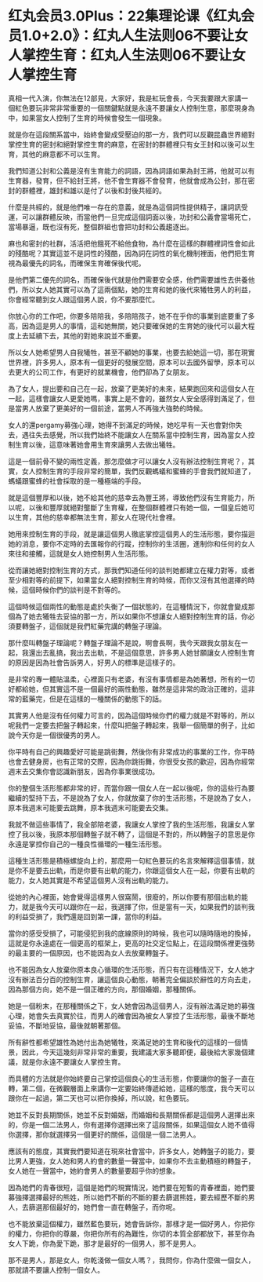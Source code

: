 # 红丸会员3.0Plus：22集理论课《红丸会员1.0+2.0》：红丸人生法则06不要让女人掌控生育：红丸人生法则06不要让女人掌控生育

真相一代入演，你無法在12部見，大家好，我是紅玩會長，今天我要跟大家講一個紅色要玩非常非常重要的一個關鍵點就是永遠不要讓女人控制生意，那麼現身為中，如果當女人控制了生育的時候會發生一個現象。

就是你在這段關系當中，始終會變成受壓迫的那一方，我們可以反觀昆蟲世界絕對掌控生育的密封和絕對掌控生育的麻意，在密封的群體裡只有女王封和以後可以生育，其他的麻意都不可以生育。

我們知道公封和公義是沒有生育能力的詞語，因為詞語如果為封王將，他就可以有生育器，發育，但不給封王將，他不會生育器不會發育，他就會成為公封，那在密封的群體裡，雄封和雄以是付了以後和封後共經的。

什麼是共經的，就是他們唯一存在的意義，就是為這個詞性提供精子，讓詞訊受運，可以讓群體反映，而當他們一旦完成這個詞面以後，功封和公義會當場死亡，當場暴逼，既也沒有死，整個群組也會把功封和公義趨逐出。

麻也和密封的社群，活活把他餓死不給他食物，為什麼在這樣的群體裡詞性會如此的殘酷呢？其實這並不是詞性的殘酷，因為詞在詞性的氧化機制裡面，他們把生育視為最優先的詞名，而確保生育確保後代呢。

是他們第二優先的詞名，而確保後代就是他們需要安全感，他們需要雄性去供養他們，所以女人她其實可以為了這兩個點，她的生育和她的後代來犧牲男人的利益，你會經常聽到女人跟這個男人說，你不要那麼忙。

你放心你的工作吧，你要多陪陪我，多陪陪孩子，她不在乎你的事業到底要重了多高，因為這是男人的事情，這和她無關，她只要確保她的生育她的後代可以最大程度上去延續下去，其他的對她來說並不重要。

所以女人她希望男人自我犧牲，甚至不顧她的事業，也要去給她這一切，那在現實世界裡，許多男人，原本有一個更好的發展空間，原本可以去國外留學，原本可以去更大的公司工作，有更好的就業機會，他們卻為了女朋友。

為了女人，提出要和自己在一起，放棄了更美好的未來，結果跑回來和這個女人在一起，這樣會讓女人更愛她嗎，事實上是不會的，雖然女人安全感得到滿足了，但是當男人放棄了更美好的一個前途，當男人不再強大強勢的時候。

女人的還pergamy募強心理，她得不到滿足的時候，她吃早有一天也會對你失去，遇往失去感覺，所以我們始終不能讓女人在關系當中控制生育，因為當女人控制生育以後，這意味著她會用生育來讓男人去做出犧牲。

這是一個前骨不變的兩性定義，那怎麼做才可以讓女人沒有辦法控制生育呢？，其實，女人控制生育的手段非常的簡單，我們反觀螞蟻和蜜蜂的手會我們就知道了，螞蟻跟蜜蜂的社會採取的是一種極端的手段。

就是這個豐厚和以後，她不給其他的慈幸去為豐王將，導致他們沒有生育能力，所以呢，以後和豐厚就絕對壟斷了生育權，在整個群體裡只有她一個，一個皇后她可以生育，其他的慈幸都無法生育，那女人在現代社會裡。

她用來控制生育的手段，就是讓這個男人徹底掌控這個男人的生活形態，要你描迴她的消息，要你不定時的去匯報你的行蹤，控制你的生活圈，進制你和任何的女人來往和接觸，這就是女人她控制男人生活形態。

從而讓她絕對控制生育的方式，那我們知道任何的談判她都建立在權力對等，或者至少相對等的前提下，如果當女人絕對控制生育的時候，而你又沒有其他選擇的時候，這個時候你們的談判是不對等的。

這個時候這個兩性的動態是處於失衡了一個狀態的，在這種情況下，你就會變成那個為了她去犧牲去妥協的那一方，所以如果你不想讓女人絕對控制生育的話，你必須要轉盤子，這個就是我們紅藥完講的轉盤子理論。

那什麼叫轉盤子理論呢？轉盤子理論不是說，啊會長啊，我今天跟我女朋友在一起，我還出去亂搞，我出去出軌，不是這個意思，許多男人她甘願讓女人控制生育的原因是因為社會告訴男人，好男人的標準是這樣子的。

是非常的專一體貼溫柔，心裡面只有老婆，有沒有事情都是為她著想，所有的一切好都給她，但其實這不是一個最好的兩性動態，雖然是這非常的政治正確的，這非常的藍藥完，但是在這樣的一種關係的動態下的話。

其實男人他是沒有任何權力可言的，因為這個時候你們的權力就是不對等的，所以呢我們一定要去把盤子轉起來，什麼叫把盤子轉起來，我舉一個簡單的例子，比如說今天你是一個很優秀的男人。

你平時有自己的興趣愛好可能是跳街舞，然後你有非常成功的事業的工作，你平時也會去健身房，也有正常的交際，因為你跳街舞，你很受女孩的歡迎，因為你經常週末去交集你會認識新朋友，因為你事業很成功。

你的整個生活形態都非常的好，而當你跟一個女人在一起以後呢，你的這些行為要繼續的堅持下去，不是說為了女人，你就放棄了你的生活形態，不是說為了女人，原本我週末可能要去跳舞，原本我週末可能要去交集。

我就不做這些事情了，我全部陪老婆，我讓女人掌控了我的生活形態，我讓女人掌控了我以後，我原本那個轉盤子就不轉了，這個是不對的，所以轉盤子的意思是你永遠是掌控你自己的一種良性循環的一種生活形態。

這種生活形態是積極螺旋向上的，那麼用一句紅色要玩的名言來解釋這個事情，就是你不是要去出軌，而是你要有出軌的能力，你跟這個女人在一起，你要有出軌的能力，女人她其實是不希望這個男人沒有出軌的能力。

從她的內心裡面，她會覺得這樣男人很窩鬧，很廢的，所以你要有那個出軌的能力，就是我今天可以跟你在一起，我選擇了你，但是當有一天，如果我們的談判我的利益受損了，我們還是回到第一課，當你的利益。

當你的感受受損了，可能侵犯到我的底線原則的時候，我也可以隨時隨地的換掉，這就是你永遠處在一個更高的框架上，更高的社交定位點上，在這段關係裡更強勢的最主要的一個原因，也不能因為女人去放棄轉盤子。

也不能因為女人放棄你原本良心循環的生活形態，而只有在這種情況下，女人她才沒有辦法百分百的控制生育，讓這個良心動態，朝著完全偏談於辭性的方向去走，因為那個方向，她不是一個正確的方向，那個婚姻，那種關係。

她是一個粉末，在那種關係之下，女人她會因為這個男人，沒有辦法滿足她的募強心理，她會失去真實於往，而男人的確會因為被女人掌控了生活形態，最後不斷地妥協，不斷地妥協，最後就朝著那個。

所有辭性都希望雄性為她付出為她犧牲，來滿足她的生育和後代的這樣的一個情景，因此，今天這幾刻非常非常的重要，我建議大家多聽即便，最後給大家幾個建議，就是你永遠不要讓女人掌控生育。

而具體的方法就是你始終要自己掌控這個良心的生活形態，你要讓你的盤子一直在轉，第二個，在微觀層面上來講你一定要始終傳遞給她，這樣的態度，我今天可以跟你在一起過，第二天也可以把你換掉，所以說，紅色要玩。

她並不反對長期關係，她並不反對婚姻，而婚姻和長期關係都是這個男人選擇出來的，你是一個二法男人，你有選擇你選擇出來了這段關係，如果這個女人她不值得你選擇，那你就選擇另一個更好的關係，這個是一個二法男人。

應該有的態度，其實我們要知道在現來社會當中，許多女人，她轉盤子的能力，要比男人更強，女人她和男人約會的數量一聲當中，如果你不去主動積極的轉盤子，女人她在一聲當中，她約會男人的數量要超乎你的想象。

因為她們的青春很短，這個是她們的現實情況，她們要在短暫的青春裡面，她們要募強擇選擇最好的熊姓，所以她們不斷的不斷的要去篩選熊姓，要去經歷不斷的男人，去篩選那個最好的，她們會一直在轉盤子，而你呢。

也不能放棄這個權力，雖然藍色要玩，她會告訴你，那樣才是一個好男人，你把你的權力，你把你的尊嚴，你把你所有的為難性，你切的本質全部都放下，甚至你為女人下跪，你為愛下跪，那才是最好的一個男人，那不是男人。

那不是男人，那是女人，你乾淺做一個女人嗎？，我問你，你為什麼做一個女人，那就請不要讓人控制一個女人。
